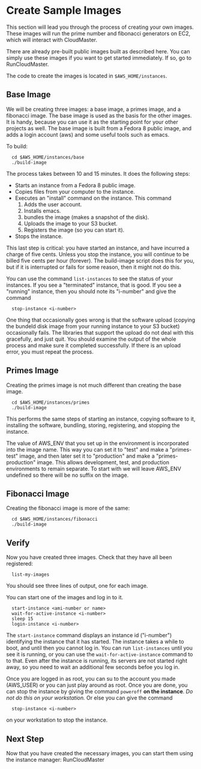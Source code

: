 # Create Sample Images #

This section will lead you through the process of creating your own images.  These images will run the prime number and fibonacci generators on EC2, which will interact with CloudMaster.

There are already pre-built public images built as described here.  You can simply use these images if you want to get started immediately.  If so, go to RunCloudMaster.

The code to create the images is located in `$AWS_HOME/instances`.

## Base Image ##

We will be creating three images: a base image, a primes image, and a fibonacci image.  The base image is used as the basis for the other images.  It is handy, because you can use it as the starting point for your other projects as well.  The base image is built from a Fedora 8 public image, and adds a login account (aws) and some useful tools such as emacs.

To build:
```
  cd $AWS_HOME/instances/base
  ./build-image
```

The process takes between 10 and 15 minutes.  It does the following steps:
  * Starts an instance from a Fedora 8 public image.
  * Copies files from your computer to the instance.
  * Executes an "install" command on the instance.  This command
    1. Adds the user account.
    1. Installs emacs.
    1. bundles the image (makes a snapshot of the disk).
    1. Uploads the image to your S3 bucket.
    1. Registers the image (so you can start it).
  * Stops the instance.

This last step is critical: you have started an instance, and have incurred a charge of five cents.  Unless you stop the instance, you will continue to be billed five cents per hour (forever).  The build-image script does this for you, but if it is interrupted or fails for some reason, then it might not do this.

You can use the command `list-instances` to see the status of your instances.  If you see a "terminated" instance, that is good.  If you see a "running" instance, then you should note its "i-number" and give the command
```
  stop-instance <i-number>
```

One thing that occasionally goes wrong is that the software upload (copying the bundeld disk image from your running instance to your S3 bucket) occasionally fails.  The libraries that support the upload do not deal with this gracefully, and just quit.  You should examine the output of the whole process and make sure it completed successfully.  If there is an upload error, you must repeat the process.

## Primes Image ##
Creating the primes image is not much different than creating the base image.
```
  cd $AWS_HOME/instances/primes
  ./build-image
```
This performs the same steps of starting an instance, copying software to it, installing the software, bundling, storing, registering, and stopping the instance.

The value of AWS\_ENV that you set up in the environment is incorporated into the image name.  This way you can set it to "test" and make a "primes-test" image, and then later set it to "production" and make a "primes-production" image. This allows development, test, and production environments to remain separate.  To start with we will leave AWS\_ENV undefined so there will be no suffix on the image.

## Fibonacci Image ##
Creating the fibonacci image is more of the same:
```
  cd $AWS_HOME/instances/fibonacci
  ./build-image
```

## Verify ##
Now you have created three images.  Check that they have all been registered:
```
  list-my-images
```
You should see three lines of output, one for each image.

You can start one of the images and log in to it.
```
  start-instance <ami-number or name>
  wait-for-active-instance <i-number>
  sleep 15
  login-instance <i-number>
```
The `start-instance` command displays an instance id ("i-number") identifying the instance that it has started.  The instance takes a while to boot, and until then you cannot log in.  You can run `list-instances` until you see it is running, or you can use the `wait-for-active-instance` command to to that.  Even after the instance is running, its servers are not started right away, so you need to wait an additional few seconds befoe you log in.

Once you are logged in as root, you can su to the account you made (AWS\_USER) or you can just play around as root.  Once you are done, you can stop the instance by giving the command `poweroff` **on the instance**.  _Do not do this on your workstation._  Or else you can give the command
```
  stop-instance <i-number>
```
on your workstation to stop the instance.

## Next Step ##
Now that you have created the necessary images, you can start them using the instance manager: RunCloudMaster